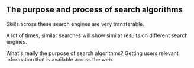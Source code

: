 ## The purpose and process of search algorithms

Skills across these search engines are very transferable.

A lot of times, similar searches will show similar results on different search engines.

What's really the purpose of search algorithms? Getting users relevant information that is available across the web. 